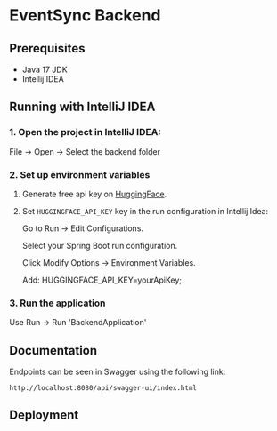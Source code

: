 # EventSync Backend

## Prerequisites

- Java 17 JDK
- Intellij IDEA

## Running with IntelliJ IDEA

### 1. Open the project in IntelliJ IDEA:

File → Open → Select the backend folder

### 2. Set up environment variables

1. Generate free api key on [HuggingFace](https://huggingface.co/).
2. Set `HUGGINGFACE_API_KEY` key in the run configuration in Intellij Idea:

    Go to Run → Edit Configurations.

    Select your Spring Boot run configuration.

    Click Modify Options → Environment Variables.

    Add: HUGGINGFACE_API_KEY=yourApiKey;


### 3. Run the application
Use Run → Run 'BackendApplication'


## Documentation

Endpoints can be seen in Swagger using the following link:

```
http://localhost:8080/api/swagger-ui/index.html
```

## Deployment